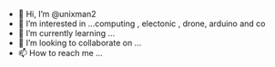 - 👋 Hi, I’m @unixman2
- 👀 I’m interested in ...computing , electonic , drone, arduino and co
- 🌱 I’m currently learning ...
- 💞️ I’m looking to collaborate on ...
- 📫 How to reach me ...

<!---
unixman2/unixman2 is a ✨ special ✨ repository because its `README.md` (this file) appears on your GitHub profile.
You can click the Preview link to take a look at your changes.
--->
